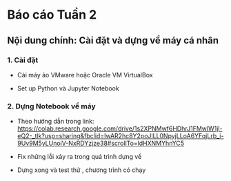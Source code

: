 # Báo cáo Tuần 2
## Nội dung chính: Cài đặt và dựng về máy cá nhân

### 1. Cài đặt 

* Cài máy ảo VMware hoặc Oracle VM VirtualBox

* Set up Python và Jupyter Notebook



### 2. Dựng Notebook về máy

* Theo hướng dẫn trong link:     
https://colab.research.google.com/drive/1s2XPNMwf6HDhrJ1FMwlW1jl-eQ2-_tlk?usp=sharing&fbclid=IwAR2hc8Y2poJlLL0NpyjLLoA6YFqjLrb_i-9Uv9M5yLUnoiV-NxRDYzjze38#scrollTo=ldHXNMYhnYC5


* Fix những lỗi xảy ra trong quá trình dựng về

* Dựng xong và test thử , chương trình có chạy
